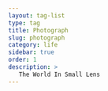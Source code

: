 ```yaml
---
layout: tag-list
type: tag
title: Photograph
slug: photograph
category: life
sidebar: true
order: 1
description: >
   The World In Small Lens
---
```

